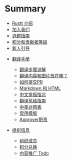 # Summary

- [Rustt 介绍](./about.md)
- [加入我们](./join-us.md)
- [选题指南](./proposing.md)
- [积分和贡献者等级](./rank-points.md)
- [新人引导](./newbee-guide.md)
<!-- - [读者手册]()
  - [使用指南 Todo](reader-guide/how-to-use.md)
  - [如何找到想要的内容 Todo](reader-guide/find-the-content.md) -->
  
- [翻译手册]()
  - [翻译步骤详解](translation-guide/steps.md)
  - [翻译内容和图片放在哪？](translation-guide/where-to-put.md)
  - [如何提交PR](translation-guide/pr.md)
  - [Markdown 和 HTML](translation-guide/markdown.md)
  - [中文排版指北](translation-guide/composing.md)
  - [翻译风格指南](translation-guide/styles.md)
  - [中英对照表](translation-guide/glossary.md)
  - [常用模版](translation-guide/templates.md)
  - [Approver职责](translation-guide/approver.md)

- [组织信息]()
  - [组织成员](org-info/members.md)
  - [积分兑换](org-info/points-consuming.md)
  - [内容推广 Todo](org-info/promotion.md)